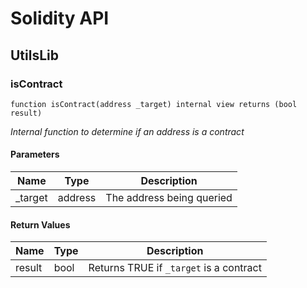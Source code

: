 # Solidity API

## UtilsLib

### isContract

```solidity
function isContract(address _target) internal view returns (bool result)
```

_Internal function to determine if an address is a contract_

#### Parameters

| Name | Type | Description |
| ---- | ---- | ----------- |
| _target | address | The address being queried |

#### Return Values

| Name | Type | Description |
| ---- | ---- | ----------- |
| result | bool | Returns TRUE if `_target` is a contract |

